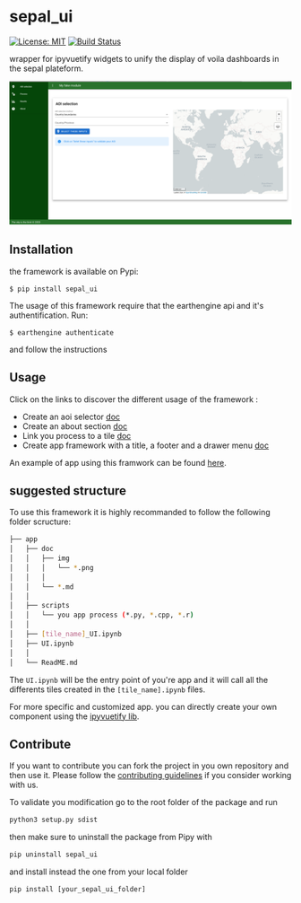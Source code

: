 # sepal_ui
[![License: MIT](https://img.shields.io/badge/License-MIT-yellow.svg)](https://opensource.org/licenses/MIT)
[![Build Status](https://travis-ci.org/12rambau/sepal_ui.svg?branch=master)](https://travis-ci.org/12rambau/sepal_ui)

wrapper for ipyvuetify widgets to unify the display of voila dashboards in the sepal plateform.

![full_app](./doc/img/full_app.png)


## Installation 

the framework is available on Pypi:
```
$ pip install sepal_ui
```

The usage of this framework require that the earthengine api and it's authentification. Run:
```
$ earthengine authenticate
```
and follow the instructions

## Usage 

Click on the links to discover the different usage of the framework :
- Create an aoi selector [doc](./doc/aoi.md)
- Create an about section [doc](.doc.about.md)
- Link you process to a tile [doc](./doc/process.md)
- Create app framework with a title, a footer and a drawer menu [doc](./doc/app.md)


An example of app using this framwork can be found [here](https://github.com/12rambau/sepal_ui_template).

## suggested structure 

To use this framework it is highly recommanded to follow the following folder scructure:
```bash
├── app
│   ├── doc
│   │   ├── img
│   │   │   └── *.png 
│   │   │
│   │   └── *.md
│   │   
│   ├── scripts
│   │   └── you app process (*.py, *.cpp, *.r)
│   │
│   ├── [tile_name]_UI.ipynb
│   ├── UI.ipynb
│   │
│   └── ReadME.md
```

The `UI.ipynb` will be the entry point of you're app and it will call all the differents tiles created in the `[tile_name].ipynb` files.


For more specific and customized app. you can directly create your own component using the [ipyvuetify lib](https://github.com/mariobuikhuizen/ipyvuetify).

## Contribute 

If you want to contribute you can fork the project in you own repository and then use it. Please follow the [contributing guidelines](./CONTRIBUTE.md) if you consider working with us. 

To validate you modification go to the root folder of the package and run 
```py
python3 setup.py sdist
```

then make sure to uninstall the package from Pipy with 
```py
pip uninstall sepal_ui
```

and install instead the one from your local folder 
```py
pip install [your_sepal_ui_folder]
```
